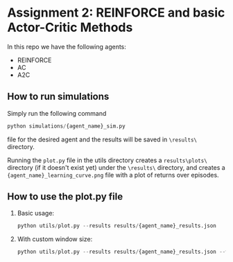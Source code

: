 # Assignment 2: REINFORCE and basic Actor-Critic Methods

In this repo we have the following agents:

- REINFORCE
- AC
- A2C

## How to run simulations

Simply run the following command

``` python
python simulations/{agent_name}_sim.py
```

file for the desired agent and the results will be saved in `\results\` directory.

Running the `plot.py` file in the utils directory creates a `results\plots\` directory (if it doesn't exist yet) under the `\results\` directory, and creates a `{agent_name}_learning_curve.png` file with a plot of returns over episodes.

## How to use the plot.py file

1. Basic usage:

    ``` python
    python utils/plot.py --results results/{agent_name}_results.json
    ```

2. With custom window size:

    ``` python
    python utils/plot.py --results results/{agent_name}_results.json --window 100
    ```
